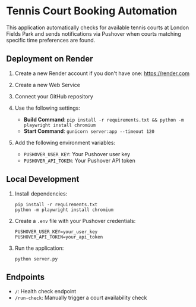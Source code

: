 # Tennis Court Booking Automation

This application automatically checks for available tennis courts at London Fields Park and sends notifications via Pushover when courts matching specific time preferences are found.

## Deployment on Render

1. Create a new Render account if you don't have one: https://render.com
2. Create a new Web Service
3. Connect your GitHub repository
4. Use the following settings:
   - **Build Command**: `pip install -r requirements.txt && python -m playwright install chromium`
   - **Start Command**: `gunicorn server:app --timeout 120`

5. Add the following environment variables:
   - `PUSHOVER_USER_KEY`: Your Pushover user key
   - `PUSHOVER_API_TOKEN`: Your Pushover API token

## Local Development

1. Install dependencies:
   ```
   pip install -r requirements.txt
   python -m playwright install chromium
   ```

2. Create a `.env` file with your Pushover credentials:
   ```
   PUSHOVER_USER_KEY=your_user_key
   PUSHOVER_API_TOKEN=your_api_token
   ```

3. Run the application:
   ```
   python server.py
   ```

## Endpoints

- `/`: Health check endpoint
- `/run-check`: Manually trigger a court availability check 